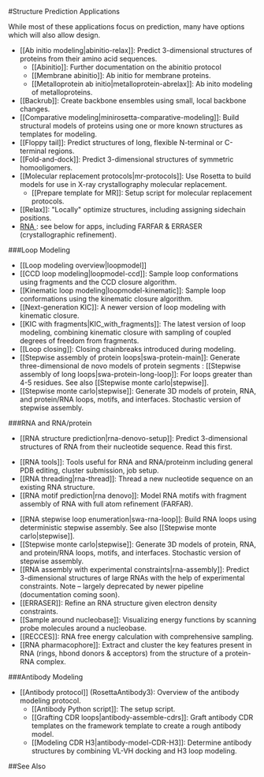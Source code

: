 #Structure Prediction Applications

While most of these applications focus on prediction, many have options which will also allow design.

- [[Ab initio modeling|abinitio-relax]]: Predict 3-dimensional structures of proteins from their amino acid sequences.
    * [[Abinitio]]: Further documentation on the abinitio protocol
    * [[Membrane abinitio]]: Ab initio for membrane proteins.  
    * [[Metalloprotein ab initio|metalloprotein-abrelax]]: Ab inito modeling of metalloproteins.  
- [[Backrub]]: Create backbone ensembles using small, local backbone changes.  
- [[Comparative modeling|minirosetta-comparative-modeling]]: Build structural models of proteins using one or more known structures as templates for modeling.  
- [[Floppy tail]]: Predict structures of long, flexible N-terminal or C-terminal regions.
- [[Fold-and-dock]]: Predict 3-dimensional structures of symmetric homooligomers.  
- [[Molecular replacement protocols|mr-protocols]]: Use Rosetta to build models for use in X-ray crystallography molecular replacement.  
    * [[Prepare template for MR]]: Setup script for molecular replacement protocols.  
- [[Relax]]: "Locally" optimize structures, including assigning sidechain positions.
- [ RNA ](#RNA): see below for apps, including FARFAR & ERRASER (crystallographic refinement).  

  

###Loop Modeling
-  [[Loop modeling overview|loopmodel]]
-  [[CCD loop modeling|loopmodel-ccd]]: Sample loop conformations using fragments and the CCD closure algorithm.
-  [[Kinematic loop modeling|loopmodel-kinematic]]: Sample loop conformations using the kinematic closure algorithm.
-  [[Next-generation KIC]]: A newer version of loop modeling with kinematic closure.
-  [[KIC with fragments|KIC_with_fragments]]: The latest version of loop modeling, combining kinematic closure with sampling of coupled degrees of freedom from fragments.
-  [[Loop closing]]: Closing chainbreaks introduced during modeling.
-  [[Stepwise assembly of protein loops|swa-protein-main]]: Generate three-dimensional de novo models of protein segments    :  [[Stepwise assembly of long loops|swa-protein-long-loop]]: For loops greater than 4-5 residues. See also  [[Stepwise monte carlo|stepwise]].
-  [[Stepwise monte carlo|stepwise]]: Generate 3D models of protein, RNA, and protein/RNA loops, motifs, and interfaces. Stochastic version of stepwise assembly. 

###RNA and RNA/protein
-  [[RNA structure prediction|rna-denovo-setup]]: Predict 3-dimensional structures of RNA from their nucleotide sequence. Read this first. 
 *  [[RNA tools]]: Tools useful for RNA and RNA/proteinm including general PDB editing, cluster submission, job setup.
 *  [[RNA threading|rna-thread]]: Thread a new nucleotide sequence on an existing RNA structure.  
 *  [[RNA motif prediction|rna denovo]]: Model RNA motifs with fragment assembly of RNA with full atom refinement (FARFAR).
-  [[RNA stepwise loop enumeration|swa-rna-loop]]: Build RNA loops using deterministic stepwise assembly. See also  [[Stepwise monte carlo|stepwise]].
-  [[Stepwise monte carlo|stepwise]]: Generate 3D models of protein, RNA, and protein/RNA loops, motifs, and interfaces. Stochastic version of stepwise assembly. 
-  [[RNA assembly with experimental constraints|rna-assembly]]: Predict 3-dimensional structures of large RNAs with the help of experimental constraints. Note – largely deprecated by newer pipeline (documentation coming soon).
-  [[ERRASER]]: Refine an RNA structure given electron density constraints.  
-  [[Sample around nucleobase]]: Visualizing energy functions by scanning probe molecules around a nucleobase.
-  [[RECCES]]: RNA free energy calculation with comprehensive sampling.
-  [[RNA pharmacophore]]: Extract and cluster the key features present in RNA (rings, hbond donors & acceptors) from the structure of a protein-RNA complex.

###Antibody Modeling
- [[Antibody protocol]] (RosettaAntibody3): Overview of the antibody modeling protocol.  
    * [[Antibody Python script]]: The setup script.  
    * [[Grafting CDR loops|antibody-assemble-cdrs]]: Graft antibody CDR templates on the framework template to create a rough antibody model.  
    * [[Modeling CDR H3|antibody-model-CDR-H3]]: Determine antibody structures by combining VL-VH docking and H3 loop modeling.


##See Also
